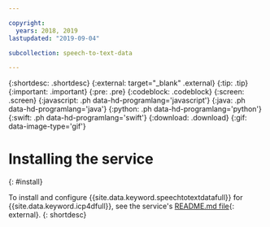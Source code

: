 ```yaml
---

copyright:
  years: 2018, 2019
lastupdated: "2019-09-04"

subcollection: speech-to-text-data

---
```


{:shortdesc: .shortdesc}
{:external: target="_blank" .external}
{:tip: .tip}
{:important: .important}
{:pre: .pre}
{:codeblock: .codeblock}
{:screen: .screen}
{:javascript: .ph data-hd-programlang='javascript'}
{:java: .ph data-hd-programlang='java'}
{:python: .ph data-hd-programlang='python'}
{:swift: .ph data-hd-programlang='swift'}
{:download: .download}
{:gif: data-image-type='gif'}

# Installing the service
{: #install}

To install and configure {{site.data.keyword.speechtotextdatafull}} for {{site.data.keyword.icp4dfull}}, see the service's [README.md file](https://github.com/ibm-cloud-docs/data-readmes/blob/master/speech-README.md){: external}.
{: shortdesc}
